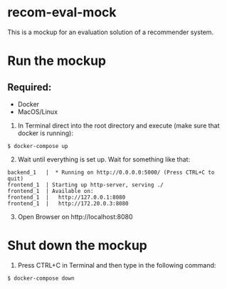 # recom-eval-mock

This is a mockup for an evaluation solution of a recommender system.

# Run the mockup

## Required:
- Docker
- MacOS/Linux

1. In Terminal direct into the root directory and execute (make sure that docker is running):

```
$ docker-compose up
```

2. Wait until everything is set up. Wait for something like that:

```
backend_1   |  * Running on http://0.0.0.0:5000/ (Press CTRL+C to quit)
frontend_1  | Starting up http-server, serving ./
frontend_1  | Available on:
frontend_1  |   http://127.0.0.1:8080
frontend_1  |   http://172.20.0.3:8080
```

3. Open Browser on http://localhost:8080

# Shut down the mockup

1. Press CTRL+C in Terminal and then type in the following command:

```
$ docker-compose down
```
